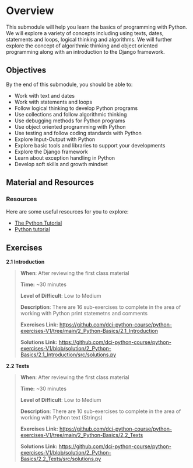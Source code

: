 # Overview

This submodule will help you learn the basics of programming with Python. We will explore a variety of concepts including using texts, dates, statements and loops, logical thinking and algorithms. We will further explore the concept of algorithmic thinking and object oriented programming along with an introduction to the Django framework.

## Objectives

By the end of this submodule, you should be able to:

* Work with text and dates
* Work with statements and loops
* Follow logical thinking to develop Python programs
* Use collections and follow algorithmic thinking
* Use debugging methods for Python programs
* Use object oriented programming with Python
* Use testing and follow coding standards with Python
* Explore Input-Output with Python
* Explore basic tools and libraries to support your developments
* Explore the Django framework
* Learn about exception handling in Python
* Develop soft skills and growth mindset

## Material and Resources

### Resources

Here are some useful resources for you to explore:

* [The Python Tutorial](https://docs.python.org/3/tutorial/)
* [Python tutorial](https://www.w3schools.com/python/)


## Exercises

**2.1 Introduction**

> **When**: After reviewing the first class material
>
> **Time:** ~30 minutes
>
> **Level of Difficult**: Low to Medium
>
> **Description**: There are 16 sub-exercises to complete in the area of working with Python print statemetns and comments
>
> **Exercises Link:** https://github.com/dci-python-course/python-exercises-V1/tree/main/2_Python-Basics/2.1_Introduction
>
> **Solutions Link:** https://github.com/dci-python-course/python-exercises-V1/blob/solution/2_Python-Basics/2.1_Introduction/src/solutions.py

**2.2 Texts**

> **When**: After reviewing the first class material
>
> **Time:** ~30 minutes
>
> **Level of Difficult**: Low to Medium
>
> **Description**: There are 10 sub-exercises to complete in the area of working with Python text (Strings)
>
> **Exercises Link:** https://github.com/dci-python-course/python-exercises-V1/tree/main/2_Python-Basics/2.2_Texts
>
> **Solutions Link:** https://github.com/dci-python-course/python-exercises-V1/blob/solution/2_Python-Basics/2.2_Texts/src/solutions.py

